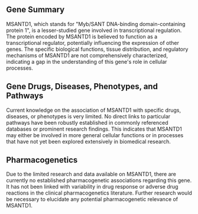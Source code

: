 ## Gene Summary
MSANTD1, which stands for "Myb/SANT DNA-binding domain-containing protein 1", is a lesser-studied gene involved in transcriptional regulation. The protein encoded by MSANTD1 is believed to function as a transcriptional regulator, potentially influencing the expression of other genes. The specific biological functions, tissue distribution, and regulatory mechanisms of MSANTD1 are not comprehensively characterized, indicating a gap in the understanding of this gene's role in cellular processes.

## Gene Drugs, Diseases, Phenotypes, and Pathways
Current knowledge on the association of MSANTD1 with specific drugs, diseases, or phenotypes is very limited. No direct links to particular pathways have been robustly established in commonly referenced databases or prominent research findings. This indicates that MSANTD1 may either be involved in more general cellular functions or in processes that have not yet been explored extensively in biomedical research.

## Pharmacogenetics
Due to the limited research and data available on MSANTD1, there are currently no established pharmacogenetic associations regarding this gene. It has not been linked with variability in drug response or adverse drug reactions in the clinical pharmacogenetics literature. Further research would be necessary to elucidate any potential pharmacogenetic relevance of MSANTD1.